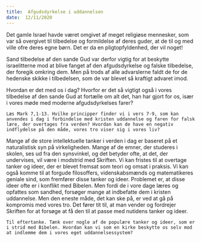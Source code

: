 ```yaml
---
title:  Afgudsdyrkelse i uddannelsen
date:  12/11/2020
---
```


Det gamle Israel havde været omgivet af meget religiøse mennesker, som var så overgivet til tilbedelse og formildelse af deres guder, at de til og med ville ofre deres egne børn. Det er da en pligtopfyldenhed, der vil noget!

Sand tilbedelse af den sande Gud var derfor vigtig for at beskytte israelitterne mod at blive fanget af den afgudsdyrkelse og falske tilbedelse, der foregik omkring dem. Men på trods af alle advarslerne faldt de for de hedenske skikke i tilbedelsen, som de var blevet så kraftigt advaret imod.

Hvordan er det med os i dag? Hvorfor er det så vigtigt også i vores tilbedelse af den sande Gud at fortælle om alt det, han har gjort for os, især i vores møde med moderne afgudsdyrkelses farer?

`Læs Mark 7,1-13. Hvilke principper finder vi i vers 7-9, som kan anvendes i dag i forbindelse med kristen uddannelse og faren for falsk lære, der overtages fra verden? Hvordan kan de have en negativ indflydelse på den måde, vores tro viser sig i vores liv?`

Mange af de store intellektuelle tanker i verden i dag er baseret på et naturalistisk syn på virkeligheden. Mange af de emner, der studeres i skolen, ses ud fra den synsvinkel, og det betyder ofte, at det, der undervises, vil være i modstrid med Skriften. Vi kan fristes til at overtage tanker og ideer, der er blevet fremsat som teori og omsat i praksis. Vi kan også komme til at forgude filosoffers, videnskabsmænds og matematikeres geniale sind, som fremfører disse tanker og ideer. Problemet er, at disse ideer ofte er i konflikt med Bibelen. Men fordi de i vore dage læres og opfattes som sandhed, forsøger mange at indbefatte dem i kristen uddannelse. Men den eneste måde, det kan ske på, er ved at gå på kompromis med vores tro. Det fører tit til, at man vender og fordrejer Skriften for at forsøge at få den til at passe med nutidens tanker og ideer.

`Til eftertanke. Tænk over nogle af de populære tanker og ideer, som er i strid med Bibelen. Hvordan kan vi som en kirke beskytte os selv mod at indlemme dem i vores eget uddannelsessystem?`